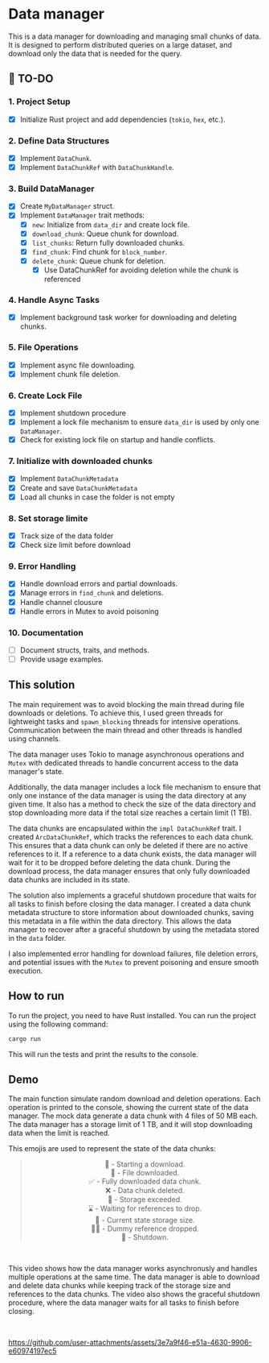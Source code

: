 # Data manager

This is a data manager for downloading and managing small chunks of data. It is designed to perform distributed queries on a large dataset, and download only the data that is needed for the query.

## 📝 TO-DO

### 1. Project Setup

- [X] Initialize Rust project and add dependencies (`tokio`, `hex`, etc.).

### 2. Define Data Structures

- [X] Implement `DataChunk`.
- [X] Implement `DataChunkRef` with `DataChunkHandle`.

### 3. Build DataManager

- [X] Create `MyDataManager` struct.
- [X] Implement `DataManager` trait methods:
  - [X] `new`: Initialize from `data_dir` and create lock file.
  - [X] `download_chunk`: Queue chunk for download.
  - [X] `list_chunks`: Return fully downloaded chunks.
  - [X] `find_chunk`: Find chunk for `block_number`.
  - [X] `delete_chunk`: Queue chunk for deletion.
    - [X] Use DataChunkRef for avoiding deletion while the chunk is referenced

### 4. Handle Async Tasks

- [X] Implement background task worker for downloading and deleting chunks.

### 5. File Operations

- [X] Implement async file downloading.
- [X] Implement chunk file deletion.

### 6. Create Lock File

- [X] Implement shutdown procedure
- [X] Implement a lock file mechanism to ensure `data_dir` is used by only one `DataManager`.
- [X] Check for existing lock file on startup and handle conflicts.

### 7. Initialize with downloaded chunks

- [X] Implement `DataChunkMetadata`
- [X] Create and save `DataChunkMetadata`
- [X] Load all chunks in case the folder is not empty

### 8. Set storage limite

- [X] Track size of the data folder
- [X] Check size limit before download 

### 9. Error Handling

- [X] Handle download errors and partial downloads.
- [X] Manage errors in `find_chunk` and deletions.
- [X] Handle channel clousure
- [X] Handle errors in Mutex to avoid poisoning

### 10. Documentation

- [ ] Document structs, traits, and methods.
- [ ] Provide usage examples.

## This solution

The main requirement was to avoid blocking the main thread during file downloads or deletions. To achieve this, I used green threads for lightweight tasks and `spawn_blocking` threads for intensive operations. Communication between the main thread and other threads is handled using channels.

The data manager uses Tokio to manage asynchronous operations and `Mutex` with dedicated threads to handle concurrent access to the data manager's state.

Additionally, the data manager includes a lock file mechanism to ensure that only one instance of the data manager is using the data directory at any given time. It also has a method to check the size of the data directory and stop downloading more data if the total size reaches a certain limit (1 TB).

The data chunks are encapsulated within the `impl DataChunkRef` trait. I created `ArcDataChunkRef`, which tracks the references to each data chunk. This ensures that a data chunk can only be deleted if there are no active references to it. If a reference to a data chunk exists, the data manager will wait for it to be dropped before deleting the data chunk. During the download process, the data manager ensures that only fully downloaded data chunks are included in its state.

The solution also implements a graceful shutdown procedure that waits for all tasks to finish before closing the data manager. I created a data chunk metadata structure to store information about downloaded chunks, saving this metadata in a file within the data directory. This allows the data manager to recover after a graceful shutdown by using the metadata stored in the `data` folder.

I also implemented error handling for download failures, file deletion errors, and potential issues with the `Mutex` to prevent poisoning and ensure smooth execution.


## How to run

To run the project, you need to have Rust installed. You can run the project using the following command:

```bash
cargo run
```

This will run the tests and print the results to the console.

## Demo

The main function simulate random download and deletion operations. Each operation is printed to the console, showing the current state of the data manager. The mock data generate a data chunk with 4 files of 50 MB each. The data manager has a storage limit  of 1 TB, and it will stop downloading data when the limit is reached.

This emojis are used to represent the state of the data chunks:

> <center>
> 📡 - Starting a download. <br>
> 💾 - File downloaded. <br>
> ✅ - Fully downloaded data chunk. <br>
> ❌ - Data chunk deleted. <br>
> 🚫 - Storage exceeded. <br>
> ⌛️ - Waiting for references to drop. <br>
> 📏 - Current state storage size. <br>
> ⛓️‍💥 - Dummy reference dropped. <br>
> 🛑 - Shutdown. <br>
> </center>

<br>

This video shows how the data manager works asynchronusly and handles multiple operations at the same time. The data manager is able to download and delete data chunks while keeping track of the storage size and references to the data chunks. The video also shows the graceful shutdown procedure, where the data manager waits for all tasks to finish before closing.

<br>

https://github.com/user-attachments/assets/3e7a9f46-e51a-4630-9906-e60974197ec5